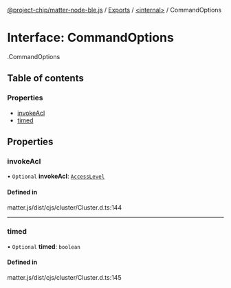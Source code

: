 [@project-chip/matter-node-ble.js](../README.md) / [Exports](../modules.md) / [<internal\>](../modules/internal_.md) / CommandOptions

# Interface: CommandOptions

[<internal>](../modules/internal_.md).CommandOptions

## Table of contents

### Properties

- [invokeAcl](internal_.CommandOptions.md#invokeacl)
- [timed](internal_.CommandOptions.md#timed)

## Properties

### invokeAcl

• `Optional` **invokeAcl**: [`AccessLevel`](../enums/internal_.AccessLevel.md)

#### Defined in

matter.js/dist/cjs/cluster/Cluster.d.ts:144

___

### timed

• `Optional` **timed**: `boolean`

#### Defined in

matter.js/dist/cjs/cluster/Cluster.d.ts:145
